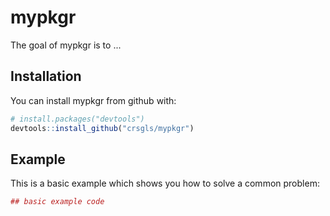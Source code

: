 
<!-- README.md is generated from README.Rmd. Please edit that file -->
mypkgr
======

The goal of mypkgr is to ...

Installation
------------

You can install mypkgr from github with:

``` r
# install.packages("devtools")
devtools::install_github("crsgls/mypkgr")
```

Example
-------

This is a basic example which shows you how to solve a common problem:

``` r
## basic example code
```
